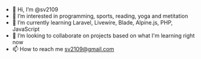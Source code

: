 - 👋 Hi, I’m @sv2109
- 👀 I’m interested in programming, sports, reading, yoga and metitation
- 🌱 I’m currently learning Laravel, Livewire, Blade, Alpine.js, PHP, JavaScript
- 💞️ I’m looking to collaborate on projects based on what I'm learning right now
- 📫 How to reach me sv2109@gmail.com

<!---
sv2109/sv2109 is a ✨ special ✨ repository because its `README.md` (this file) appears on your GitHub profile.
You can click the Preview link to take a look at your changes.
--->
